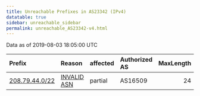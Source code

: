 ```yaml
---
title: Unreachable Prefixes in AS23342 (IPv4)
datatable: true
sidebar: unreachable_sidebar
permalink: unreachable_AS23342-v4.html
---
```


Data as of 2019-08-03 18:05:00 UTC


<div class="datatable-begin"></div>

| Prefix                                                 | Reason                                                                                                | affected   | Authorized AS   |   MaxLength | Anchor                           |   unreachable /24s |
|:-------------------------------------------------------|:------------------------------------------------------------------------------------------------------|:-----------|:----------------|------------:|:---------------------------------|-------------------:|
| [208.79.44.0/22](https://stat.ripe.net/208.79.44.0/22) | [INVALID ASN](https://rpki-validator.ripe.net/announcement-preview?asn=AS23342&prefix=208.79.44.0/22) | partial    | AS16509         |          24 | [ARIN](unreachable_ARIN-v4.html) |                  4 |

<div class="datatable-end"></div>